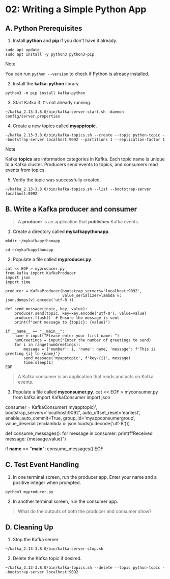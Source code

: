 # 02: Writing a Simple Python App

## A. Python Prerequisites

1. Install **python** and **pip** if you don't have it already.
```
sudo apt update
sudo apt install -y python3 python3-pip
```

> [!NOTE]
> You can run `python --version` to check if Python is already installed.

2. Install the **kafka-python** library.
```
python3 -m pip install kafka-python
```

3. Start Kafka if it's not already running.
```
~/kafka_2.13-3.8.0/bin/kafka-server-start.sh -daemon config/server.properties
```

4. Create a new topics called **myapptopic**.
```
~/kafka_2.13-3.8.0/bin/kafka-topics.sh --create --topic python-topic --bootstrap-server localhost:9092 --partitions 1 --replication-factor 1
```

> [!NOTE]
> Kafka **topics** are information categories in Kafka. Each topic name is unique to a Kafka cluster. Producers send events to topics, and consumers read events from topics.

5. Verify the topic was successfully created.
```
~/kafka_2.13-3.8.0/bin/kafka-topics.sh --list --bootstrap-server localhost:9092
```

## B. Write a Kafka producer and consumer

> A **producer** is an application that **publishes** Kafka events.

1. Create a directory called **mykafkapythonapp**.
```
mkdir ~/mykafkapythonapp
```
```
cd ~/mykafkapythonapp
```

2. Populate a file called **myproducer.py**.
```
cat << EOF > myproducer.py
from kafka import KafkaProducer
import json
import time

producer = KafkaProducer(bootstrap_servers='localhost:9092', 
                         value_serializer=lambda v: json.dumps(v).encode('utf-8'))

def send_message(topic, key, value):
    producer.send(topic, key=key.encode('utf-8'), value=value)
    producer.flush()  # Ensure the message is sent
    print(f"sent message to {topic}: {value}")

if __name__ == "__main__":
    name = input("Please enter your first name: ")
    numGreetings = input("Enter the number of greetings to send)
    for i in range(numGreetings):
        message = {'number': i, 'name': name, 'message': f'This is greeting {i} to {name}'}
        send_message('myapptopic', f'key-{i}', message)
        time.sleep(1)
EOF
```

> A Kafka consumer is an application that reads and acts on Kafka events.

3. Populate a file called **myconsumer.py**.
cat << EOF > myconsumer.py
from kafka import KafkaConsumer
import json

consumer = KafkaConsumer('myapptopic)',
    bootstrap_servers='localhost:9092',
    auto_offset_reset='earliest', 
    enable_auto_commit=True,
    group_id='myappconsumergroup',
    value_deserializer=lambda x: json.loads(x.decode('utf-8')))

def consume_messages():
    for message in consumer:
        print(f"Received message: {message.value}")

if __name__ == "__main__":
    consume_messages()
EOF

## C. Test Event Handling

1. In one terminal screen, run the producer app. Enter your name and a positive integer when prompted.
```
python3 myproducer.py
``` 

2. In another terminal screen, run the consumer app.

> What do the outputs of both the producer and consumer show?

## D. Cleaning Up

1. Stop the Kafka server
```
~/kafka_2.13-3.8.0/bin/kafka-server-stop.sh
```

2. Delete the Kafka topic if desired.
```
~/kafka_2.13-3.8.0/bin/kafka-topics.sh --delete --topic python-topic --bootstrap-server localhost:9092
```
